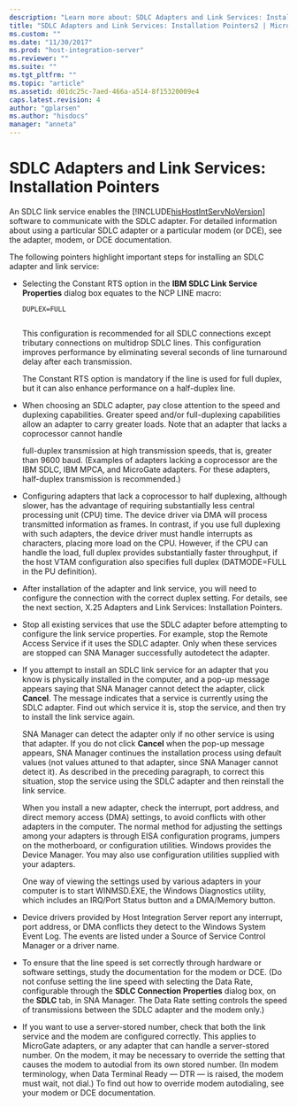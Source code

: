 ```yaml
---
description: "Learn more about: SDLC Adapters and Link Services: Installation Pointers"
title: "SDLC Adapters and Link Services: Installation Pointers2 | Microsoft Docs"
ms.custom: ""
ms.date: "11/30/2017"
ms.prod: "host-integration-server"
ms.reviewer: ""
ms.suite: ""
ms.tgt_pltfrm: ""
ms.topic: "article"
ms.assetid: d01dc25c-7aed-466a-a514-8f15320009e4
caps.latest.revision: 4
author: "gplarsen"
ms.author: "hisdocs"
manager: "anneta"
---
```

# SDLC Adapters and Link Services: Installation Pointers
An SDLC link service enables the [!INCLUDE[hisHostIntServNoVersion](../includes/hishostintservnoversion-md.md)] software to communicate with the SDLC adapter. For detailed information about using a particular SDLC adapter or a particular modem (or DCE), see the adapter, modem, or DCE documentation.  
  
 The following pointers highlight important steps for installing an SDLC adapter and link service:  
  
-   Selecting the Constant RTS option in the **IBM SDLC Link Service Properties** dialog box equates to the NCP LINE macro:  
  
    ```  
    DUPLEX=FULL  
  
    ```  
  
     This configuration is recommended for all SDLC connections except tributary connections on multidrop SDLC lines. This configuration improves performance by eliminating several seconds of line turnaround delay after each transmission.  
  
     The Constant RTS option is mandatory if the line is used for full duplex, but it can also enhance performance on a half-duplex line.  
  
-   When choosing an SDLC adapter, pay close attention to the speed and duplexing capabilities. Greater speed and/or full-duplexing capabilities allow an adapter to carry greater loads. Note that an adapter that lacks a coprocessor cannot handle  
  
     full-duplex transmission at high transmission speeds, that is, greater than 9600 baud. (Examples of adapters lacking a coprocessor are the IBM SDLC, IBM MPCA, and MicroGate adapters. For these adapters, half-duplex transmission is recommended.)  
  
-   Configuring adapters that lack a coprocessor to half duplexing, although slower, has the advantage of requiring substantially less central processing unit (CPU) time. The device driver via DMA will process transmitted information as frames. In contrast, if you use full duplexing with such adapters, the device driver must handle interrupts as characters, placing more load on the CPU. However, if the CPU can handle the load, full duplex provides substantially faster throughput, if the host VTAM configuration also specifies full duplex (DATMODE=FULL in the PU definition).  
  
-   After installation of the adapter and link service, you will need to configure the connection with the correct duplex setting. For details, see the next section, X.25 Adapters and Link Services: Installation Pointers.  
  
-   Stop all existing services that use the SDLC adapter before attempting to configure the link service properties. For example, stop the Remote Access Service if it uses the SDLC adapter. Only when these services are stopped can SNA Manager successfully autodetect the adapter.  
  
-   If you attempt to install an SDLC link service for an adapter that you know is physically installed in the computer, and a pop-up message appears saying that SNA Manager cannot detect the adapter, click **Cancel**. The message indicates that a service is currently using the SDLC adapter. Find out which service it is, stop the service, and then try to install the link service again.  
  
     SNA Manager can detect the adapter only if no other service is using that adapter. If you do not click **Cancel** when the pop-up message appears, SNA Manager continues the installation process using default values (not values attuned to that adapter, since SNA Manager cannot detect it). As described in the preceding paragraph, to correct this situation, stop the service using the SDLC adapter and then reinstall the link service.  
  
     When you install a new adapter, check the interrupt, port address, and direct memory access (DMA) settings, to avoid conflicts with other adapters in the computer. The normal method for adjusting the settings among your adapters is through EISA configuration programs, jumpers on the motherboard, or configuration utilities. Windows provides the Device Manager. You may also use configuration utilities supplied with your adapters.  
  
     One way of viewing the settings used by various adapters in your computer is to start WINMSD.EXE, the Windows Diagnostics utility, which includes an IRQ/Port Status button and a DMA/Memory button.  
  
-   Device drivers provided by Host Integration Server report any interrupt, port address, or DMA conflicts they detect to the Windows System Event Log. The events are listed under a Source of Service Control Manager or a driver name.  
  
-   To ensure that the line speed is set correctly through hardware or software settings, study the documentation for the modem or DCE. (Do not confuse setting the line speed with selecting the Data Rate, configurable through the **SDLC Connection Properties** dialog box, on the **SDLC** tab, in SNA Manager. The Data Rate setting controls the speed of transmissions between the SDLC adapter and the modem only.)  
  
-   If you want to use a server-stored number, check that both the link service and the modem are configured correctly. This applies to MicroGate adapters, or any adapter that can handle a server-stored number. On the modem, it may be necessary to override the setting that causes the modem to autodial from its own stored number. (In modem terminology, when Data Terminal Ready — DTR — is raised, the modem must wait, not dial.) To find out how to override modem autodialing, see your modem or DCE documentation.
